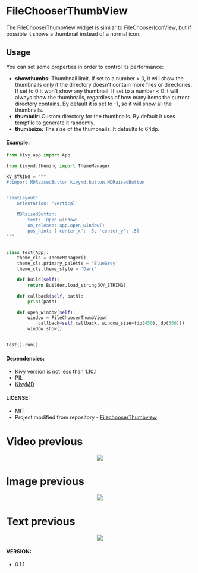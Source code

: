 FileChooserThumbView
====================

The FileChooserThumbView widget is similar to FileChooserIconView,
but if possible it shows a thumbnail instead of a normal icon.

Usage
-----

You can set some properties in order to control its performance:

* **showthumbs:** Thumbnail limit. If set to a number > 0, it will show the thumbnails only if the directory doesn't contain more files or directories. If set to 0 it won't show any thumbnail. If set to a number < 0 it will always show the thumbnails, regardless of how many items the current directory contains. By default it is set to -1, so it will show all the thumbnails.
* **thumbdir:** Custom directory for the thumbnails. By default it uses tempfile to generate it randomly.
* **thumbsize:** The size of the thumbnails. It defaults to 64dp.

#### Example:
```python
from kivy.app import App

from kivymd.theming import ThemeManager

KV_STRING = """
#:import MDRaisedButton kivymd.button.MDRaisedButton


FloatLayout:
    orientation: 'vertical'

    MDRaisedButton:
        text: 'Open window'
        on_release: app.open_window()
        pos_hint: {'center_x': .5, 'center_y': .5}
"""


class Test(App):
    theme_cls = ThemeManager()
    theme_cls.primary_palette = 'BlueGrey'
    theme_cls.theme_style = 'Dark'

    def build(self):
        return Builder.load_string(KV_STRING)

    def callback(self, path):
        print(path)

    def open_window(self):
        window = FileChooserThumbView(
            callback=self.callback, window_size=(dp(450), dp(550)))
        window.show()


Test().run()
```

#### Dependencies:
* Kivy version is not less than 1.10.1
* PIL
* [KivyMD](https://github.com/HeaTTheatR/KivyMD)

#### LICENSE:
* MIT
* Project modified from repository - [FilechooserThumbview](https://github.com/kivy-garden/garden.filechooserthumbview)

Video previous
==============
<p align="center">
    <a href="https://www.youtube.com/watch?v=TkRcCoJAd0E"><img src="https://github.com/HeaTTheatR/FilechooserThumbview/blob/master/prevideo.png"></a>
</p>

Image previous
==============
<p align="center">
    <img src="https://github.com/HeaTTheatR/FilechooserThumbview/blob/master/screenshot.png">
</p>

Text previous
==============
<p align="center">
    <img src="https://github.com/HeaTTheatR/FilechooserThumbview/blob/master/screenshot-2.png">
</p>

#### VERSION:
* 0.1.1